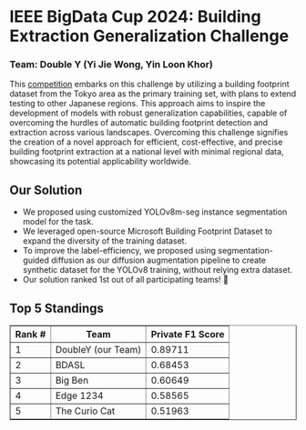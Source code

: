 # IEEE BigData Cup 2024: Building Extraction Generalization Challenge

### Team: Double Y (Yi Jie Wong, Yin Loon Khor)

This [competition](https://www.kaggle.com/competitions/building-extraction-generalization-2024/overview) embarks on this challenge by utilizing a building footprint dataset from the Tokyo area as the primary training set, with plans to extend testing to other Japanese regions. This approach aims to inspire the development of models with robust generalization capabilities, capable of overcoming the hurdles of automatic building footprint detection and extraction across various landscapes. Overcoming this challenge signifies the creation of a novel approach for efficient, cost-effective, and precise building footprint extraction at a national level with minimal regional data, showcasing its potential applicability worldwide.

## Our Solution

- We proposed using customized YOLOv8m-seg instance segmentation model for the task.
- We leveraged open-source Microsoft Building Footprint Dataset to expand the diversity of the training dataset.
- To improve the label-efficiency, we proposed using segmentation-guided diffusion as our diffusion augmentation pipeline to create synthetic dataset for the YOLOv8 training, without relying extra dataset.
- Our solution ranked 1st out of all participating teams! 🏅

## Top 5 Standings
<!DOCTYPE html>
<html lang="en">
<head>
    <meta charset="UTF-8">
    <meta name="viewport" content="width=device-width, initial-scale=1.0">
</head>
<body>
    <table border="1">
        <tr>
            <th>Rank #</th>
            <th>Team</th>
            <th>Private F1 Score</th>
        </tr>
        <tr>
            <td>1</td>
            <td>DoubleY (our Team)</td>
            <td>0.89711</td>
        </tr>
        <tr>
            <td>2</td>
            <td>BDASL</td>
            <td>0.68453</td>
        </tr>
        <tr>
            <td>3</td>
            <td>Big Ben</td>
            <td>0.60649</td>
        </tr>
        <tr>
            <td>4</td>
            <td>Edge 1234</td>
            <td>0.58565</td>
        </tr>
        <tr>
            <td>5</td>
            <td>The Curio Cat</td>
            <td>0.51963</td>
        </tr>
    </table>
</body>
</html>
